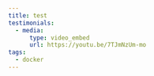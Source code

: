 ```yaml
---
title: test
testimonials:
  - media:
      type: video_embed
      url: https://youtu.be/7TJmNzUm-mo
tags:
  - docker
---
```

